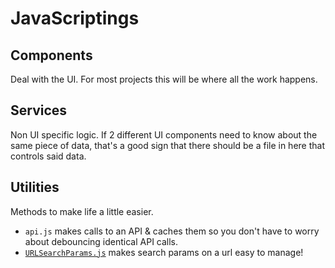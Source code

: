 # JavaScriptings

## Components

Deal with the UI. For most projects this will be where all the work happens.

## Services

Non UI specific logic. If 2 different UI components need to know about the same piece of data, that's a good sign that there should be a file in here that controls said data.

## Utilities

Methods to make life a little easier.

 - `api.js` makes calls to an API & caches them so you don't have to worry about debouncing identical API calls.
 - [`URLSearchParams.js`](https://www.npmjs.com/package/url-search-params-polyfill) makes search params on a url easy to manage!